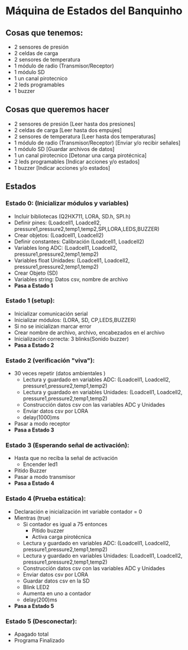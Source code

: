 # Máquina de Estados del Banquinho

## Cosas que tenemos:
- 2 sensores de presión
- 2 celdas de carga
- 2 sensores de temperatura 
- 1 módulo de radio (Transmisor/Receptor)
- 1 módulo SD
- 1 un canal pirotecnico 
- 2 leds programables 
- 1 buzzer 

## Cosas que queremos hacer
- 2 sensores de presión                    [Leer hasta dos presiones]
- 2 celdas de carga                        [Leer hasta dos empujes]
- 2 sensores de temperatura                [Leer hasta dos temperaturas]
- 1 módulo de radio (Transmisor/Receptor)  [Enviar y/o recibir señales]
- 1 módulo SD                              [Guardar archivos de datos]
- 1 un canal pirotecnico                   [Detonar una carga pirotécnica]
- 2 leds programables                      [Indicar acciones y/o estados]
- 1 buzzer                                 [Indicar acciones y/o estados]

## Estados
### Estado 0: (Inicializar módulos y variables)
- Incluir bibliotecas        (Q2HX711, LORA, SD.h, SPI.h)
- Definir pines:             (Loadcell1, Loadcell2, pressure1,pressure2,temp1,temp2,SPI,LORA,LEDS,BUZZER)
- Crear objetos:             (Loadcell1, Loadcell2)
- Definir constantes: Calibración (Loadcell1, Loadcell2)
- Variables long  ADC:       (Loadcell1, Loadcell2, pressure1,pressure2,temp1,temp2)
- Variables float Unidades:  (Loadcell1, Loadcell2, pressure1,pressure2,temp1,temp2)
- Crear Objeto               (SD)
- Variables string: Datos csv, nombre de archivo
- **Pasa a Estado 1**

### Estado 1 (setup): 
- Inicializar comunicación serial 
- Inicializar módulos: (LORA, SD, CP,LEDS,BUZZER)
- Si no se inicializan marcar error
- Crear nombre de archivo, archivo, encabezados en el archivo 
- Inicialización correcta: 3 blinks(Sonido buzzer)
- **Pasa a Estado 2**
 
### Estado 2 (verificación "viva"):

- 30 veces repetir (datos ambientales )
     - Lectura y guardado en variables ADC:       (Loadcell1, Loadcell2, pressure1,pressure2,temp1,temp2)
     - Lectura y guardado en variables Unidades:  (Loadcell1, Loadcell2, pressure1,pressure2,temp1,temp2)
     - Construcción datos csv con las variables ADC y Unidades
     - Enviar datos csv por LORA
     - delay(1000)ms
- Pasar a modo receptor
- **Pasa a Estado 3**

### Estado 3 (Esperando señal de activación):
- Hasta que no reciba la señal de activación
     - Encender led1
- Pitido Buzzer
- Pasar a modo transmisor
- **Pasa a Estado 4**

### Estado 4 (Prueba estática):
- Declaración e inicialización int variable contador = 0
- Mientras (true)
     - Si contador es igual a 75 entonces
        - Pitido buzzer
        - Activa carga pirotécnica
     - Lectura y guardado en variables ADC:       (Loadcell1, Loadcell2, pressure1,pressure2,temp1,temp2)
     - Lectura y guardado en variables Unidades:  (Loadcell1, Loadcell2, pressure1,pressure2,temp1,temp2)
     - Construcción datos csv con las variables ADC y Unidades
     - Enviar datos csv por LORA
     - Guardar datos csv en la SD
     - Blink LED2
     - Aumenta en uno a contador
     - delay(200)ms
- **Pasa a Estado 5**

### Estado 5 (Desconectar):
- Apagado total 
- Programa Finalizado


 
